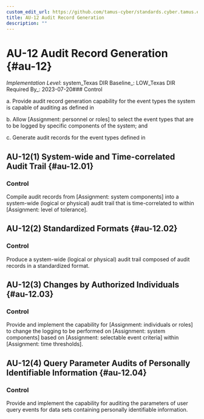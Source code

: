 ```yaml
---
custom_edit_url: https://github.com/tamus-cyber/standards.cyber.tamus.edu/tree/main/static/content/tamus.edu/TAMUS_profile.xml
title: AU-12 Audit Record Generation
description: ""
---
```


# AU-12 Audit Record Generation {#au-12}

_Implementation Level_: system_Texas DIR Baseline_: LOW_Texas DIR Required By_: 2023-07-20### Control

a. Provide audit record generation capability for the event types the system is capable of auditing as defined in 

b. Allow [Assignment: personnel or roles] to select the event types that are to be logged by specific components of the system; and

c. Generate audit records for the event types defined in 

## AU-12(1) System-wide and Time-correlated Audit Trail {#au-12.01}

### Control

Compile audit records from [Assignment: system components] into a system-wide (logical or physical) audit trail that is time-correlated to within [Assignment: level of tolerance].

## AU-12(2) Standardized Formats {#au-12.02}

### Control

Produce a system-wide (logical or physical) audit trail composed of audit records in a standardized format.

## AU-12(3) Changes by Authorized Individuals {#au-12.03}

### Control

Provide and implement the capability for [Assignment: individuals or roles] to change the logging to be performed on [Assignment: system components] based on [Assignment: selectable event criteria] within [Assignment: time thresholds].

## AU-12(4) Query Parameter Audits of Personally Identifiable Information {#au-12.04}

### Control

Provide and implement the capability for auditing the parameters of user query events for data sets containing personally identifiable information.

